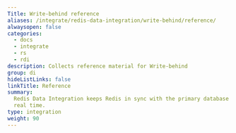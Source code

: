```yaml
---
Title: Write-behind reference
aliases: /integrate/redis-data-integration/write-behind/reference/
alwaysopen: false
categories:
  - docs
  - integrate
  - rs
  - rdi
description: Collects reference material for Write-behind
group: di
hideListLinks: false
linkTitle: Reference
summary:
  Redis Data Integration keeps Redis in sync with the primary database in near
  real time.
type: integration
weight: 90
---
```

